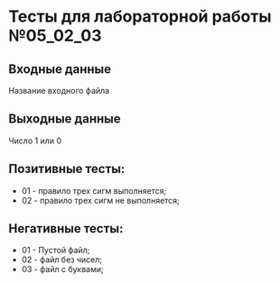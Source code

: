 # Тесты для лабораторной работы №05_02_03
## Входные данные
Название входного файла
## Выходные данные
Число 1 или 0
## Позитивные тесты:
- 01 - правило трех сигм выполняется;
- 02 - правило трех сигм не выполняется;
## Негативные тесты:
- 01 - Пустой файл;
- 02 - файл без чисел;
- 03 - файл с буквами;